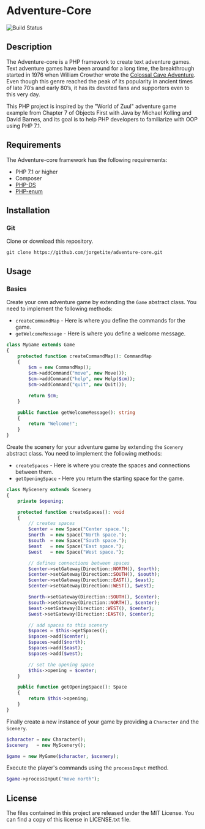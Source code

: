 # Adventure-Core

![Build Status](https://travis-ci.org/jorgetite/adventure-core.svg?branch=master)

## Description
The Adventure-core is a PHP framework to create text adventure games. Text 
adventure games have been around for a long time, the breakthrough started in 
1976 when William Crowther wrote the [Colossal Cave Adventure](https://en.wikipedia.org/wiki/Colossal_Cave_Adventure). Even though this 
genre reached the peak of its popularity in ancient times of late 70’s and 
early 80’s, it has its devoted fans and supporters even to this very day. 

This PHP project is inspired by the "World of Zuul" adventure game example from
Chapter 7 of Objects First with Java by Michael Kolling and David Barnes, and its 
goal is to help PHP developers to familiarize with OOP using PHP 7.1. 

## Requirements
The Adventure-core framework has the following requirements:

- PHP 7.1 or higher 
- Composer
- [PHP-DS](https://github.com/php-ds/extension)
- [PHP-enum](https://github.com/marc-mabe/php-enum)

## Installation

### Git
Clone or download this repository.

```
git clone https://github.com/jorgetite/adventure-core.git
```

## Usage

### Basics
Create your own adventure game by extending the `Game` abstract class. You need to
implement the following methods:

- `createCommandMap` - Here is where you define the commands for the game.
- `getWelcomeMessage` - Here is where you define a welcome message.

```php
class MyGame extends Game
{
    protected function createCommandMap(): CommandMap
    {
        $cm = new CommandMap();
        $cm->addCommand("move", new Move());
        $cm->addCommand("help", new Help($cm));
        $cm->addCommand("quit", new Quit());

        return $cm;
    }

    public function getWelcomeMessage(): string
    {
        return "Welcome!";
    }
}
```

Create the scenery for your adventure game by extending the `Scenery` abstract
class. You need to implement the following methods:

- `createSpaces` - Here is where you create the spaces and connections between them.
- `getOpeningSpace` - Here you return the starting space for the game.

```php
class MyScenery extends Scenery
{
    private $opening;

    protected function createSpaces(): void
    {
        // creates spaces
        $center = new Space("Center space.");
        $north  = new Space("North space.");
        $south  = new Space("South space.");
        $east   = new Space("East space.");
        $west   = new Space("West space.");

        // defines connections between spaces
        $center->setGateway(Direction::NORTH(), $north);
        $center->setGateway(Direction::SOUTH(), $south);
        $center->setGateway(Direction::EAST(), $east);
        $center->setGateway(Direction::WEST(), $west);

        $north->setGateway(Direction::SOUTH(), $center);
        $south->setGateway(Direction::NORTH(), $center);
        $east->setGateway(Direction::WEST(), $center);
        $west->setGateway(Direction::EAST(), $center);

        // add spaces to this scenery
        $spaces = $this->getSpaces();
        $spaces->add($center);
        $spaces->add($north);
        $spaces->add($east);
        $spaces->add($west);

        // set the opening space
        $this->opening = $center;
    }

    public function getOpeningSpace(): Space
    {
        return $this->opening;
    }
}
```

Finally create a new instance of your game by providing a `Character` and the 
`Scenery`.
 
```php
$character = new Character();
$scenery   = new MyScenery();

$game = new MyGame($character, $scenery);
```

Execute the player's commands using the `processInput` method.

```php
$game->processInput("move north");
```

## License
The files contained in this project are released under the MIT License. You can 
find a copy of this license in LICENSE.txt file.